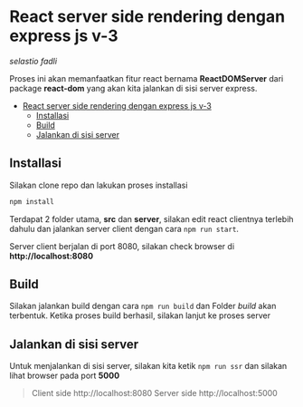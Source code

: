 # React server side rendering dengan express js v-3

_selastio fadli_

Proses ini akan memanfaatkan fitur react bernama **ReactDOMServer** dari package **react-dom** yang akan kita jalankan di sisi server express.

- [React server side rendering dengan express js v-3](#react-server-side-rendering-dengan-express-js-v-3)
  - [Installasi](#installasi)
  - [Build](#build)
  - [Jalankan di sisi server](#jalankan-di-sisi-server)

## Installasi

Silakan clone repo dan lakukan proses installasi

```bash
npm install
```

Terdapat 2 folder utama, **src** dan **server**, silakan edit react clientnya terlebih dahulu dan jalankan server client dengan cara
`npm run start`.

Server client berjalan di port 8080, silakan check browser di **http://localhost:8080**

## Build

Silakan jalankan build dengan cara
`npm run build`
dan Folder _build_ akan terbentuk. Ketika proses build berhasil, silakan lanjut ke proses server

## Jalankan di sisi server

Untuk menjalankan di sisi server, silakan kita ketik
`npm run ssr`
dan silakan lihat browser pada port **5000**

> Client side http://localhost:8080
> Server side http://localhost:5000
